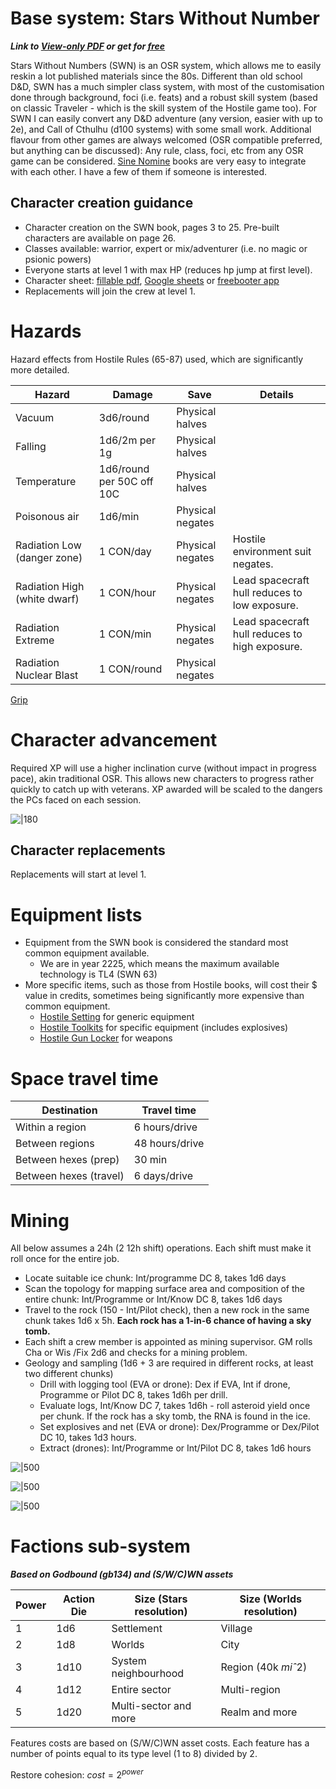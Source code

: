 # Base system: Stars Without Number
***Link to [View-only PDF](https://drive.google.com/file/d/1s9ThcGpnoimZm49370hdDDsfdPMftj-n/view?usp=drivesdk) or get for [free](https://www.drivethrurpg.com/product/230009/Stars-Without-Number-Revised-Edition-Free-Version)***

Stars Without Numbers (SWN) is an OSR system, which allows me to easily reskin a lot published materials since the 80s. Different than old school D&D, SWN has a much simpler class system, with most of the customisation done through background, foci (i.e. feats) and a robust skill system (based on classic Traveler - which is the skill system of the Hostile game too). For SWN I can easily convert any D&D adventure (any version, easier with up to 2e), and Call of Cthulhu (d100 systems) with some small work. Additional flavour from other games are always welcomed (OSR compatible preferred, but anything can be discussed): Any rule, class, foci, etc from any OSR game can be considered. [Sine Nomine](https://preview.drivethrurpg.com/en/publisher/3482/Sine-Nomine-Publishing) books are very easy to integrate with each other. I have a few of them if someone is interested.

## Character creation guidance

- Character creation on the SWN book, pages 3 to 25. Pre-built characters are available on page 26.
- Classes available: warrior, expert or mix/adventurer (i.e. no magic or psionic powers)
- Everyone starts at level 1 with max HP (reduces hp jump at first level).
- Character sheet: [fillable pdf](https://drive.google.com/file/d/1bM8pMgGjMKao6s-12BjnkQ9MzXhFJ8i2/view?usp=drivesdk), [Google sheets](https://docs.google.com/spreadsheets/d/19vw6EHrl_2-8BcHob2_bxvcpLnVbAHbW3StjrNEFoKg/edit#gid=1671565117) or [freebooter app](https://www.swnfreebooter.net/)
- Replacements will join the crew at level 1.

# Hazards

Hazard effects from Hostile Rules (65-87) used, which are significantly more detailed.

| Hazard                       | Damage                    | Save             | Details                                        |
| ---------------------------- | ------------------------- | ---------------- | ---------------------------------------------- |
| Vacuum                       | 3d6/round                 | Physical halves  |                                                |
| Falling                      | 1d6/2m per 1g             | Physical halves  |                                                |
| Temperature                  | 1d6/round per 50C off 10C | Physical halves  |                                                |
| Poisonous air                | 1d6/min                   | Physical negates |                                                |
| Radiation Low (danger zone)  | 1 CON/day                 | Physical negates | Hostile environment suit negates.              |
| Radiation High (white dwarf) | 1 CON/hour                | Physical negates | Lead spacecraft hull reduces to low exposure.  |
| Radiation Extreme            | 1 CON/min                 | Physical negates | Lead spacecraft hull reduces to high exposure. |
| Radiation Nuclear Blast      | 1 CON/round               | Physical negates |                                                |

[Grip](_published/system.md#Grip)
# Character advancement

Required XP will use a higher inclination curve (without impact in progress pace), akin traditional OSR. This allows new characters to progress rather quickly to catch up with veterans. XP awarded will be scaled to the dangers the PCs faced on each session.

![|180](https://i.imgur.com/DauwZK5.png)

## Character replacements

Replacements will start at level 1.

# Equipment lists

- Equipment from the SWN book is considered the standard most common equipment available.
	- We are in year 2225, which means the maximum available technology is TL4 (SWN 63)
- More specific items, such as those from Hostile books, will cost their $ value in credits, sometimes being significantly more expensive than common equipment.
	- [Hostile Setting](https://drive.google.com/open?id=1fJPqFVlO9pqcjg7lMVgE9lAy4_vml6pW&usp=drive_fs) for generic equipment
	- [Hostile Toolkits](https://drive.google.com/open?id=1fL8DRXAaHosQ6aXeTCiIC1YKSVjhVCgk&usp=drive_fs) for specific equipment (includes explosives)
	- [Hostile Gun Locker](https://drive.google.com/open?id=1fKPO19H1ZY4RAQoknhycMyO8sL4MN02V&usp=drive_fs) for weapons

# Space travel time

| Destination            | Travel time    |
| ---------------------- | -------------- |
| Within a region        | 6 hours/drive  |
| Between regions        | 48 hours/drive |
| Between hexes (prep)   | 30 min         |
| Between hexes (travel) | 6 days/drive   | 

# Mining 

All below assumes a 24h (2 12h shift) operations. Each shift must make it roll once for the entire job.

- Locate suitable ice chunk: Int/programme DC 8, takes 1d6 days
- Scan the topology for mapping surface area and composition of the entire chunk: Int/Programme or Int/Know DC 8, takes 1d6 days
- Travel to the rock (150 - Int/Pilot check), then a new rock in the same chunk takes 1d6 x 5h. **Each rock has a 1-in-6 chance of having a sky tomb.**
- Each shift a crew member is appointed as mining supervisor. GM rolls Cha or Wis /Fix 2d6 and checks for a mining problem.
- Geology and sampling (1d6 + 3 are required in different rocks, at least two different chunks)
	- Drill with logging tool (EVA or drone): Dex if EVA, Int if drone, Programme or Pilot DC 8, takes 1d6h per drill.
	- Evaluate logs, Int/Know DC 7, takes 1d6h - roll asteroid yield once per chunk. If the rock has a sky tomb, the RNA is found in the ice.
	- Set explosives and net (EVA or drone): Dex/Programme or Dex/Pilot DC 10, takes 1d3 hours.
	- Extract (drones): Int/Programme or Int/Pilot DC 8, takes 1d6 hours

![|500](https://i.imgur.com/b5dYCI4.png)

![|500](https://i.imgur.com/c3BZ7ty.png)

![|500](https://i.imgur.com/yWc1wwW.png)

# Factions sub-system
***Based on Godbound (gb134) and (S/W/C)WN assets***

| Power | Action Die | Size (Stars resolution) | Size (Worlds resolution) |
| ----- | ---------- | ----------------------- | ------------------------ |
| 1     | 1d6        | Settlement              | Village                  |
| 2     | 1d8        | Worlds                  | City                     |
| 3     | 1d10       | System neighbourhood    | Region (40k $miˆ2$)      |
| 4     | 1d12       | Entire sector           | Multi-region             |
| 5     | 1d20       | Multi-sector and more   | Realm and more           |

Features costs are based on (S/W/C)WN asset costs. Each feature has a number of points equal to its type level (1 to 8) divided by 2.

Restore cohesion: $cost = 2^{power}$
